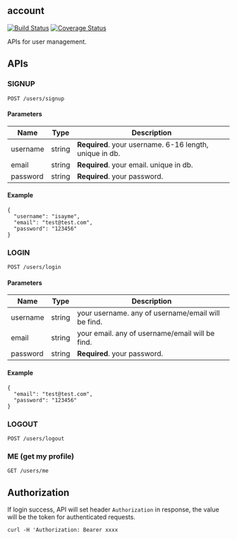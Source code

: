 ## account
[![Build Status](https://travis-ci.org/nomorepass/account.svg?branch=master)](https://travis-ci.org/nomorepass/account)
[![Coverage Status](https://coveralls.io/repos/github/nomorepass/account/badge.svg?branch=master)](https://coveralls.io/github/nomorepass/account?branch=master)

APIs for user management.

## APIs
### SIGNUP
`POST /users/signup`
#### Parameters
| Name | Type | Description |
| ------| ------ | ------ |
| username | string | **Required**. your username. 6-16 length, unique in db. |
| email | string | **Required**. your email. unique in db. |
| password | string | **Required**. your password. |
#### Example
```
{
  "username": "isayme",
  "email": "test@test.com",
  "password": "123456"
}
```

### LOGIN
`POST /users/login`
#### Parameters
| Name | Type | Description |
| ------| ------ | ------ |
| username | string | your username. any of username/email will be find. |
| email | string | your email. any of username/email will be find. |
| password | string | **Required**. your password. |
#### Example
```
{
  "email": "test@test.com",
  "password": "123456"
}
```

### LOGOUT
`POST /users/logout`

### ME (get my profile)
`GET /users/me`

## Authorization
If login success, API will set header `Authorization` in response, the value will be the token for authenticated requests.

`curl -H 'Authorization: Bearer xxxx`
